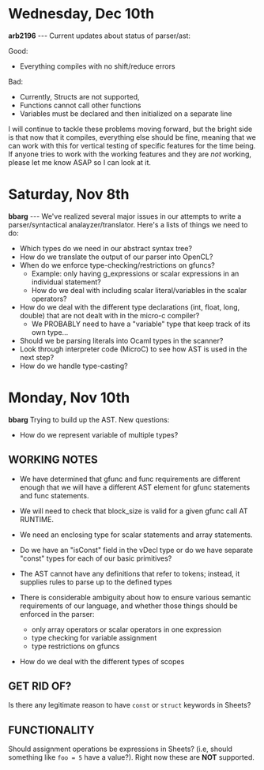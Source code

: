 # Wednesday, Dec 10th
**arb2196** --- Current updates about status of parser/ast:

Good:
- Everything compiles with no shift/reduce errors

Bad:
- Currently, Structs are not supported,
- Functions cannot call other functions
- Variables must be declared and then initialized on a separate line

I will continue to tackle these problems moving forward, but the bright
side is that now that it compiles, everything else should be fine, meaning
that we can work with this for vertical testing of specific features for
the time being. If anyone tries to work with the working features and they 
are *not* working, please let me know ASAP so I can look at it.

# Saturday, Nov 8th

**bbarg** --- We've realized several major issues in our attempts to write
a parser/syntactical analayzer/translator. Here's a lists of things we
need to do:

- Which types do we need in our abstract syntax tree?
- How do we translate the output of our parser into OpenCL?
- When do we enforce type-checking/restrictions on gfuncs?
  + Example: only having g_expressions or scalar expressions in an
    individual statement?
  + How do we deal with including scalar literal/variables in the
    scalar operators?
- How do we deal with the different type declarations (int, float,
  long, double) that are not dealt with in the micro-c compiler?
  + We PROBABLY need to have a "variable" type that keep track of its
    own type...
- Should we be parsing literals into Ocaml types in the scanner?
- Look through interpreter code (MicroC) to see how AST is used in the
  next step?
- How do we handle type-casting?

# Monday, Nov 10th

**bbarg** Trying to build up the AST. New questions:

- How do we represent variable of multiple types?

## WORKING NOTES

- We have determined that gfunc and func requirements are different
  enough that we will have a different AST element for gfunc
  statements and func statements.

- We will need to check that block_size is valid for a given gfunc
  call AT RUNTIME.

- We need an enclosing type for scalar statements and array statements.

- Do we have an "isConst" field in the vDecl type or do we have
  separate "const" types for each of our basic primitives?

- The AST cannot have any definitions that refer to tokens; instead,
  it supplies rules to parse up to the defined types

- There is considerable ambiguity about how to ensure various semantic
  requirements of our language, and whether those things should be
  enforced in the parser:
  + only array operators or scalar operators in one expression
  + type checking for variable assignment
  + type restrictions on gfuncs

- How do we deal with the different types of scopes

## GET RID OF?

Is there any legitimate reason to have `const` or `struct` keywords in
Sheets?

## FUNCTIONALITY

Should assignment operations be expressions in Sheets? (i.e, should
something like `foo = 5` have a value?). Right now these are **NOT**
supported.

